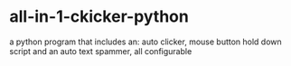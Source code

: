 # all-in-1-ckicker-python
a python program that includes an: auto clicker, mouse button hold down script and an auto text spammer, all configurable
